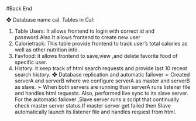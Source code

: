 #Back End

❖	Database name cal.
     Tables in Cal:

1.	Table Users: It allows frontend to login with correct id and password.Also It allows frontend to create new user
2.	Calorietrack: This table provide frontend to track user’s total calories  as well as other nutrition info.
3.	Favfood: it allows frontend to save,view ,and delete favorite food of specific user.
4.	History: it keep track of html search requests and provide last 10 recent  search history. 
❖	 Database replication and automatic failover
➢	   Created serverA and serverB where we configure serverA as master and serverB as slave.
➢	 When both servers are running than serverA runs listener file and handles html requests. Also, performed live sync to its slave server.
For the automatic failover ,Slave server  runs a script that continually check  master server status.If master server get failed then Slave automatically launch its listener file and handles request from html.
